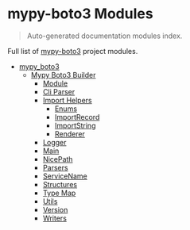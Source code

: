# mypy-boto3 Modules

> Auto-generated documentation modules index.

Full list of [mypy-boto3](README.md#mypy_boto3) project modules.

- [mypy_boto3](README.md#mypy_boto3)
    - [Mypy Boto3 Builder](builder/mypy_boto3_builder/index.md#mypy-boto3-builder)
        - [Module](builder/mypy_boto3_builder/module.md#module)
        - [Cli Parser](builder/mypy_boto3_builder/cli_parser.md#cli-parser)
        - [Import Helpers](builder/mypy_boto3_builder/import_helpers/index.md#import-helpers)
            - [Enums](builder/mypy_boto3_builder/import_helpers/enums.md#enums)
            - [ImportRecord](builder/mypy_boto3_builder/import_helpers/import_record.md#importrecord)
            - [ImportString](builder/mypy_boto3_builder/import_helpers/import_string.md#importstring)
            - [Renderer](builder/mypy_boto3_builder/import_helpers/renderer.md#renderer)
        - [Logger](builder/mypy_boto3_builder/logger.md#logger)
        - [Main](builder/mypy_boto3_builder/main.md#main)
        - [NicePath](builder/mypy_boto3_builder/nice_path.md#nicepath)
        - [Parsers](builder/mypy_boto3_builder/parsers.md#parsers)
        - [ServiceName](builder/mypy_boto3_builder/service_name.md#servicename)
        - [Structures](builder/mypy_boto3_builder/structures.md#structures)
        - [Type Map](builder/mypy_boto3_builder/type_map.md#type-map)
        - [Utils](builder/mypy_boto3_builder/utils.md#utils)
        - [Version](builder/mypy_boto3_builder/version.md#version)
        - [Writers](builder/mypy_boto3_builder/writers.md#writers)
